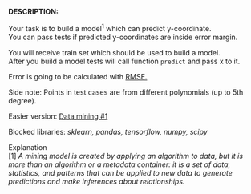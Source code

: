 <b>DESCRIPTION:</b>

Your task is to build a model<sup>1</sup> which can predict y-coordinate.  
You can pass tests if predicted y-coordinates are inside error margin.

You will receive train set which should be used to build a model.  
After you build a model tests will call function <code>predict</code> and pass x to it.

Error is going to be calculated with 
<a href="http://www.statisticshowto.com/rmse/">RMSE.</a>

Side note: Points in test cases are from different polynomials (up to 5th degree).

Easier version: <a href="https://www.codewars.com/kata/data-mining-number-1">Data mining #1</a>

Blocked libraries: <i>sklearn, pandas, tensorflow, numpy, scipy</i>

Explanation  
[1] <i>A mining model is created by applying an algorithm to data, but it is more than an algorithm or a metadata 
container: it is a set of data, statistics, and patterns that can be applied to new data to generate predictions and
make inferences about relationships.</i>